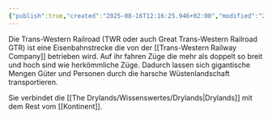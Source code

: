 ```yaml
---
{"publish":true,"created":"2025-08-16T12:16:25.946+02:00","modified":"2025-08-14T00:07:07.219+02:00","cssclasses":""}
---
```



Die Trans-Western Railroad (TWR oder auch Great Trans-Western Railroad GTR) ist eine Eisenbahnstrecke die von der [[Trans-Western Railway Company]] betrieben wird. Auf ihr fahren Züge die mehr als doppelt so breit und hoch sind wie herkömmliche Züge. Dadurch lassen sich gigantische Mengen Güter und Personen durch die harsche Wüstenlandschaft transportieren.

Sie verbindet die [[The Drylands/Wissenswertes/Drylands\|Drylands]] mit dem Rest vom [[Kontinent]].